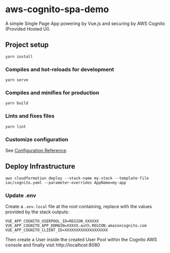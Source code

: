 # aws-cognito-spa-demo

A simple Single Page App powering by Vue.js and securing by AWS Cognito (Provided Hosted UI).

## Project setup
```
yarn install
```

### Compiles and hot-reloads for development
```
yarn serve
```

### Compiles and minifies for production
```
yarn build
```

### Lints and fixes files
```
yarn lint
```

### Customize configuration
See [Configuration Reference](https://cli.vuejs.org/config/).

## Deploy Infrastructure
```
aws cloudformation deploy --stack-name my-stack --template-file iac/cognito.yaml --parameter-overrides AppName=my-app
```

### Update .env
Create a `.env.local` file at the root containing, replace with the values provided by the stack outputs:
```
VUE_APP_COGNITO_USERPOOL_ID=REGION_XXXXXX
VUE_APP_COGNITO_APP_DOMAIN=XXXXX.auth.REGION.amazoncognito.com
VUE_APP_COGNITO_CLIENT_ID=XXXXXXXXXXXXXXXXXXX
```

Then create a User inside the created User Pool within the Cognito AWS console and finally visit http://localhost:8080
